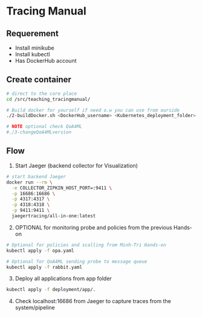 # Tracing Manual

## Requerement

- Install minikube
- Install kubectl
- Has DockerHub account

## Create container
```bash
# direct to the core place
cd /src/teaching_tracingmanual/

# Build docker for yourself if need o.w you can use from ourside
./2-buildDocker.sh <DockerHub_username> <Kubernetes_deployment_folder>

# NOTE optional check QoA4ML 
#./3-changeQoA4MLversion
```
## Flow

1. Start Jaeger (backend collector for Visualization)
```bash
# start backend Jaeger
docker run --rm \
  -e COLLECTOR_ZIPKIN_HOST_PORT=:9411 \
  -p 16686:16686 \
  -p 4317:4317 \
  -p 4318:4318 \
  -p 9411:9411 \
  jaegertracing/all-in-one:latest
```

2. OPTIONAL for monitoring probe and policies from the previous Hands-on
```bash
# Optional for policies and scalling from Minh-Tri Hands-on
kubectl apply -f opa.yaml 

# Optional for QoA4ML sending probe to message queue
kubectl apply -f rabbit.yaml
```

3. Deploy all applications from app folder 
```bash
kubectl apply -f deployment/app/.
```

4. Check localhost:16686 from Jaeger to capture traces from the system/pipeline

